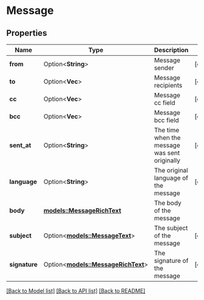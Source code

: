 # Message

## Properties

Name | Type | Description | Notes
------------ | ------------- | ------------- | -------------
**from** | Option<**String**> | Message sender | [optional]
**to** | Option<**Vec<String>**> | Message recipients | [optional]
**cc** | Option<**Vec<String>**> | Message cc field | [optional]
**bcc** | Option<**Vec<String>**> | Message bcc field | [optional]
**sent_at** | Option<**String**> | The time when the message was sent originally | [optional]
**language** | Option<**String**> | The original language of the message | [optional]
**body** | [**models::MessageRichText**](MessageRichText.md) | The body of the message | 
**subject** | Option<[**models::MessageText**](MessageText.md)> | The subject of the message | [optional]
**signature** | Option<[**models::MessageRichText**](MessageRichText.md)> | The signature of the message | [optional]

[[Back to Model list]](../README.md#documentation-for-models) [[Back to API list]](../README.md#documentation-for-api-endpoints) [[Back to README]](../README.md)


